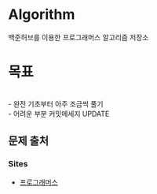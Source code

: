 # Algorithm
백준허브를 이용한 프로그래머스 알고리즘 저장소


# 목표
<br>
- 완전 기초부터 아주 조금씩 풀기
<br>
- 어려운 부분 커밋메세지 UPDATE



## 문제 출처

### Sites
- [프로그래머스](https://programmers.co.kr/learn/challenges)
